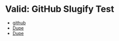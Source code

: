 # Valid: GitHub Slugify Test

- [github](../../../../test-target.md#-Emoji)
- [Dupe](../../../../test-target.md#dupe)
- [Dupe](../../../../test-target.md#dupe-1)
